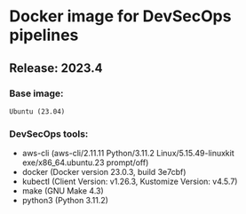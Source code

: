 # Docker image for DevSecOps pipelines 

## Release: 2023.4

### Base image:
    Ubuntu (23.04)

### DevSecOps tools:
*    aws-cli (aws-cli/2.11.11 Python/3.11.2 Linux/5.15.49-linuxkit exe/x86_64.ubuntu.23 prompt/off)
*    docker (Docker version 23.0.3, build 3e7cbf)
*    kubectl (Client Version: v1.26.3, Kustomize Version: v4.5.7)
*    make (GNU Make 4.3)
*    python3 (Python 3.11.2)
